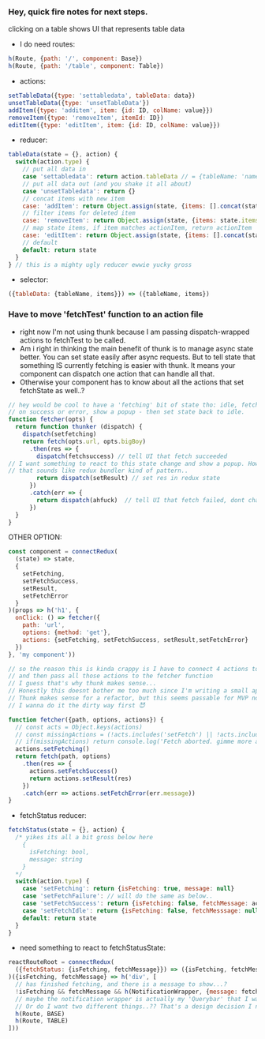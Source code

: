 ### Hey, quick fire notes for next steps.

clicking on a table shows UI that represents table data
- I do need routes:
```js
h(Route, {path: '/', component: Base})
h(Route, {path: '/table', component: Table})
```
- actions:
```js
setTableData({type: 'settabledata', tableData: data})
unsetTableData({type: 'unsetTableData'})
addItem({type: 'additem', item: {id: ID, colName: value}})
removeItem({type: 'removeItem', itemId: ID})
editItem({type: 'editItem', item: {id: ID, colName: value}})
```
- reducer:
```js
tableData(state = {}, action) {
  switch(action.type) {
    // put all data in
    case 'settabledata': return action.tableData // = {tableName: 'name', items: [{}, {}, ...]}
    // put all data out (and you shake it all about)
    case 'unsetTabledata': return {}
    // concat items with new item
    case: 'addItem': return Object.assign(state, {items: [].concat(state.items, action.item)})
    // filter items for deleted item
    case: 'removeItem': return Object.assign(state, {items: state.items.filter(i => i.id !== action.itemId)})
    // map state items, if item matches actionItem, return actionItem
    case: 'editItem': return Object.assign(state, {items: [].concat(state.items.map(i => i.id === action.item.id ? action.item : i))})
    // default
    default: return state
  }
} // this is a mighty ugly reducer ewwie yucky gross
```
- selector:
```js
({tableData: {tableName, items}}) => ({tableName, items})
```

### Have to move 'fetchTest' function to an action file
- right now I'm not using thunk because I am passing dispatch-wrapped actions to fetchTest to be called.
- Am i right in thinking the main benefit of thunk is to manage async state better. You can set state easily after async requests. But to tell state that something IS currently fetching is easier with thunk. It means your component can dispatch one action that can handle all that.
- Otherwise your component has to know about all the actions that set fetchState as well..?
```js
// hey would be cool to have a 'fetching' bit of state tho: idle, fetching, success, error.
// on success or error, show a popup - then set state back to idle.
function fetcher(opts) {
  return function thunker (dispatch) {
    dispatch(setfetching)
    return fetch(opts.url, opts.bigBoy)
      .then(res => {
        dispatch(fetchsuccess) // tell UI that fetch succeeded 
// I want something to react to this state change and show a popup. How hard is that to do?
// that sounds like redux bundler kind of pattern..
        return dispatch(setResult) // set res in redux state
      })
      .catch(err => {
        return dispatch(ahfuck)  // tell UI that fetch failed, dont change redux state
      })
  }
}
```
OTHER OPTION:
```js
const component = connectRedux(
  (state) => state,
  {
    setFetching,
    setFetchSuccess,
    setResult,
    setFetchError
  }
)(props => h('h1', {
  onClick: () => fetcher({
    path: 'url',
    options: {method: 'get'},
    actions: {setFetching, setFetchSuccess, setResult,setFetchError}
  })
}, 'my component'))

// so the reason this is kinda crappy is I have to connect 4 actions to the component
// and then pass all those actions to the fetcher function
// I guess that's why thunk makes sense...
// Honestly this doesnt bother me too much since I'm writing a small app...
// Thunk makes sense for a refactor, but this seems passable for MVP no??
// I wanna do it the dirty way first 😈

function fetcher({path, options, actions}) {
  // const acts = Object.keys(actions)
  // const missingActions = (!acts.includes('setFetch') || !acts.includes('setFetchSucc') || !acts.includes('setRes') || !acts.includes('setFetchFail')
  // if(missingActions) return console.log('Fetch aborted. gimme more actions', actions)
  actions.setFetching()
  return fetch(path, options)
    .then(res => {
      actions.setFetchSuccess()
      return actions.setResult(res)
    })
    .catch(err => actions.setFetchError(err.message))
}
```
- fetchStatus reducer:
```js
fetchStatus(state = {}, action) {
  /* yikes its all a bit gross below here
    {
      isFetching: bool,
      message: string
    }
  */
  switch(action.type) {
    case 'setFetching': return {isFetching: true, message: null}
    case 'setFetchFailure': // will do the same as below..
    case 'setFetchSuccess': return {isFetching: false, fetchMessage: action.message}
    case 'setFetchIdle': return {isFetching: false, fetchMesssage: null}
    default: return state
  }
}
```
- need something to react to fetchStatusState: 
```js
reactRouteRoot = connectRedux(
  ({fetchStatus: {isFetching, fetchMessage}}) => ({isFetching, fetchMessage})
)({isFetching, fetchMessage} => h('div', [
  // has finished fetching, and there is a message to show...?
  !isFetching && fetchMessage && h(NotificationWrapper, {message: fetchMessage})
  // maybe the notification wrapper is actually my 'Querybar' that I wanted
  // Or do I want two different things..?? That's a design decision I need to make
  h(Route, BASE)
  h(Route, TABLE)
]))
```